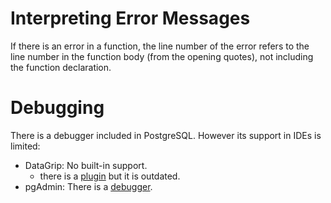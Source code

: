 # Interpreting Error Messages
If there is an error in a function, the line number of the error refers to the line number in the function body (from the opening quotes), not including the function declaration. 

# Debugging
There is a debugger included in PostgreSQL. However its support in IDEs is limited: 

- DataGrip: No built-in support.
    - there is a [plugin](https://plugins.jetbrains.com/plugin/18419-postgresql-debugger) but it is outdated.
- pgAdmin: There is a [debugger](https://www.pgadmin.org/docs/pgadmin4/latest/debugger.html).

